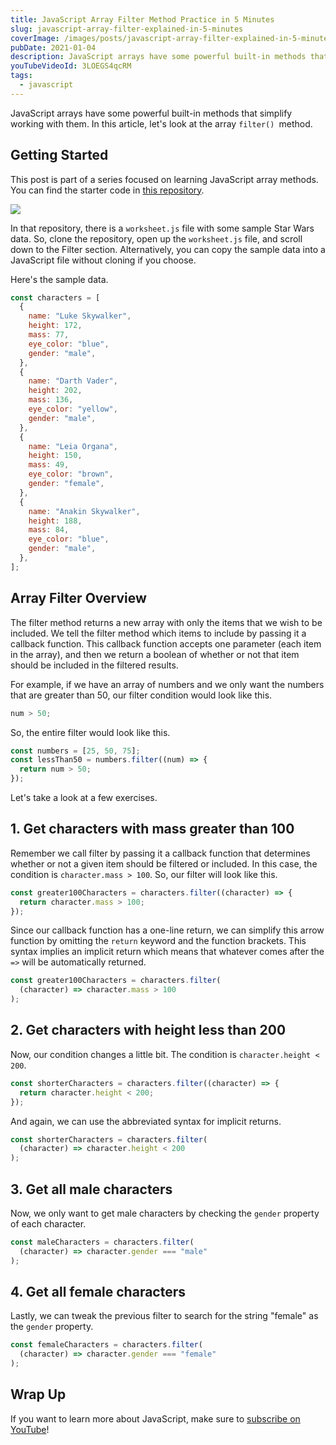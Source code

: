 ```yaml
---
title: JavaScript Array Filter Method Practice in 5 Minutes
slug: javascript-array-filter-explained-in-5-minutes
coverImage: /images/posts/javascript-array-filter-explained-in-5-minutes/cover.png
pubDate: 2021-01-04
description: JavaScript arrays have some powerful built-in methods that simplify working with them. Let's look at the array filter() method.
youTubeVideoId: 3LOEGS4qcRM
tags:
  - javascript
---
```


JavaScript arrays have some powerful built-in methods that simplify working with them. In this article, let's look at the array `filter() `method.

## Getting Started

This post is part of a series focused on learning JavaScript array methods. You can find the starter code in [this repository](https://bit.ly/jqq-array-practice).

![](/images/posts/javascript-array-filter-explained-in-5-minutes/1.png)

In that repository, there is a `worksheet.js` file with some sample Star Wars data. So, clone the repository, open up the `worksheet.js` file, and scroll down to the Filter section. Alternatively, you can copy the sample data into a JavaScript file without cloning if you choose.

Here's the sample data.

```javascript
const characters = [
  {
    name: "Luke Skywalker",
    height: 172,
    mass: 77,
    eye_color: "blue",
    gender: "male",
  },
  {
    name: "Darth Vader",
    height: 202,
    mass: 136,
    eye_color: "yellow",
    gender: "male",
  },
  {
    name: "Leia Organa",
    height: 150,
    mass: 49,
    eye_color: "brown",
    gender: "female",
  },
  {
    name: "Anakin Skywalker",
    height: 188,
    mass: 84,
    eye_color: "blue",
    gender: "male",
  },
];
```

## Array Filter Overview

The filter method returns a new array with only the items that we wish to be included. We tell the filter method which items to include by passing it a callback function. This callback function accepts one parameter (each item in the array), and then we return a boolean of whether or not that item should be included in the filtered results.

For example, if we have an array of numbers and we only want the numbers that are greater than 50, our filter condition would look like this.

```javascript
num > 50;
```

So, the entire filter would look like this.

```javascript
const numbers = [25, 50, 75];
const lessThan50 = numbers.filter((num) => {
  return num > 50;
});
```

Let's take a look at a few exercises.

## 1. Get characters with mass greater than 100

Remember we call filter by passing it a callback function that determines whether or not a given item should be filtered or included. In this case, the condition is `character.mass > 100`. So, our filter will look like this.

```javascript
const greater100Characters = characters.filter((character) => {
  return character.mass > 100;
});
```

Since our callback function has a one-line return, we can simplify this arrow function by omitting the `return` keyword and the function brackets. This syntax implies an implicit return which means that whatever comes after the `=>` will be automatically returned.

```javascript
const greater100Characters = characters.filter(
  (character) => character.mass > 100
);
```

## 2. Get characters with height less than 200

Now, our condition changes a little bit. The condition is `character.height < 200`.

```javascript
const shorterCharacters = characters.filter((character) => {
  return character.height < 200;
});
```

And again, we can use the abbreviated syntax for implicit returns.

```javascript
const shorterCharacters = characters.filter(
  (character) => character.height < 200
);
```

## 3. Get all male characters

Now, we only want to get male characters by checking the `gender` property of each character.

```javascript
const maleCharacters = characters.filter(
  (character) => character.gender === "male"
);
```

## 4. Get all female characters

Lastly, we can tweak the previous filter to search for the string "female" as the `gender` property.

```javascript
const femaleCharacters = characters.filter(
  (character) => character.gender === "female"
);
```

## Wrap Up

If you want to learn more about JavaScript, make sure to [subscribe on YouTube](https://www.youtube.com/c/jamesqquick?sub_confirmation=1)!
